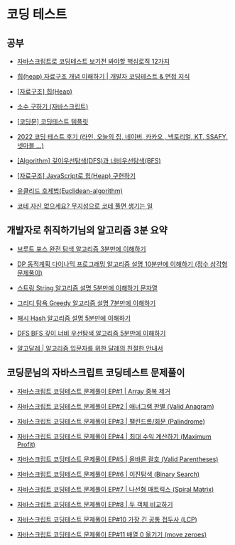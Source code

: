 # 코딩 테스트

## 공부

- [자바스크립트로 코딩테스트 보기전 봐야할 핵심로직 12가지](https://www.youtube.com/watch?v=MlvZ2IufTFI)

- [힙(heap) 자료구조 개념 이해하기 | 개발자 코딩테스트 & 면접 지식](https://www.youtube.com/watch?v=nJSn_82pgUg)

- [[자료구조] 힙(Heap)](https://codingmoon.io/posts/data-structure-algorithms/heap/)

- [소수 구하기 (자바스크립트)](https://peach-milk.tistory.com/entry/소수-구하기-자바스크립트)

- [[코딩문] 코딩테스트 템플릿](https://codingmoon.io/coding-template/)

- [2022 코딩 테스트 후기 (라인, 오늘의 집, 네이버, 카카오 , 넥토리얼, KT, SSAFY, 넷마블 ...)](https://codingnotes.tistory.com/164)

- [[Algorithm] 깊이우선탐색(DFS)과 너비우선탐색(BFS)](https://velog.io/@falling_star3/2.-%EA%B9%8A%EC%9D%B4%EC%9A%B0%EC%84%A0%ED%83%90%EC%83%89DFS%EA%B3%BC-%EB%84%93%EC%9D%B4%EC%9A%B0%EC%84%A0%ED%83%90%EC%83%89BFS)

- [[자료구조] JavaScript로 힙(Heap) 구현하기](https://chamdom.blog/heap-using-js)

- [유클리드 호제법(Euclidean-algorithm)](https://velog.io/@yerin4847/W1-유클리드-호제법)

- [코테 자신 없으세요? 무지성으로 코테 풀면 생기는 일](https://www.youtube.com/watch?v=cUT3S4N8fS8)

## 개발자로 취직하기님의 알고리즘 3분 요약

- [브루트 포스 완전 탐색 알고리즘 3분만에 이해하기](https://www.youtube.com/watch?v=ZNa9-86uVEA&list=PLlV7zJmoG4XJMkxuBRgkpdX89tL6aXl6q&index=2)

- [DP 동적계획 다이나믹 프로그래밍 알고리즘 설명 10분만에 이해하기 (정수 삼각형 문제풀이)](https://www.youtube.com/watch?v=0bqfTzpWySY&list=PLlV7zJmoG4XJOSotNY8Fm3FES6c2y4gTy)

- [스트링 String 알고리즘 설명 5분만에 이해하기 문자열](https://www.youtube.com/watch?v=E-wokROz5UE&list=PLlV7zJmoG4XJMkxuBRgkpdX89tL6aXl6q&index=5)

- [그리디 탐욕 Greedy 알고리즘 설명 7분만에 이해하기](https://www.youtube.com/watch?v=_IZuE7NIeW4&list=PLlV7zJmoG4XJMkxuBRgkpdX89tL6aXl6q&index=6)

- [해시 Hash 알고리즘 설명 5분만에 이해하기](https://www.youtube.com/watch?v=zFL29ydL9D8)

- [DFS BFS 깊이 너비 우선탐색 알고리즘 5분만에 이해하기](https://www.youtube.com/watch?v=BsYbdUnKZ-Y)

- [알고달레 | 알고리즘 입문자를 위한 달레의 친절한 안내서](https://www.algodale.com)

## 코딩문님의 자바스크립트 코딩테스트 문제풀이

- [자바스크립트 코딩테스트 문제풀이 EP#1 | Array 중복 제거](https://www.youtube.com/watch?v=zbH7YqUxFpA&list=PL3xNAKVIm80KhJzoz0N5VPROJq3IoLBIW)

- [자바스크립트 코딩테스트 문제풀이 EP#2 | 애너그램 판별 (Valid Anagram)](https://www.youtube.com/watch?v=WYXT6fnp9Eg&list=PL3xNAKVIm80KhJzoz0N5VPROJq3IoLBIW)

- [자바스크립트 코딩테스트 문제풀이 EP#3 | 팰린드롬/회문 (Palindrome)](https://www.youtube.com/watch?v=FczytvdK750&list=PL3xNAKVIm80KhJzoz0N5VPROJq3IoLBIW)

- [자바스크립트 코딩테스트 문제풀이 EP#4 | 최대 수익 계산하기 (Maximum Profit)](https://www.youtube.com/watch?v=FaAs5EYvDKc&list=PL3xNAKVIm80KhJzoz0N5VPROJq3IoLBIW)

- [자바스크립트 코딩테스트 문제풀이 EP#5 | 올바른 괄호 (Valid Parentheses)](https://www.youtube.com/watch?v=GxxxXVGCVxI&list=PL3xNAKVIm80KhJzoz0N5VPROJq3IoLBIW)

- [자바스크립트 코딩테스트 문제풀이 EP#6 | 이진탐색 (Binary Search)](https://www.youtube.com/watch?v=zD25pqyN-OU&list=PL3xNAKVIm80KhJzoz0N5VPROJq3IoLBIW)

- [자바스크립트 코딩테스트 문제풀이 EP#7 | 나선형 매트릭스 (Spiral Matrix)](https://www.youtube.com/watch?v=M7ISg5Inl_4&list=PL3xNAKVIm80KhJzoz0N5VPROJq3IoLBIW)

- [자바스크립트 코딩테스트 문제풀이 EP#8 | 두 객체 비교하기](https://www.youtube.com/watch?v=gID7jMRuA1w&list=PL3xNAKVIm80KhJzoz0N5VPROJq3IoLBIW&index=7)

- [자바스크립트 코딩테스트 문제풀이 EP#10 가장 긴 공통 접두사 (LCP)](https://www.youtube.com/watch?v=OSZH66-zNzA&list=PL3xNAKVIm80KhJzoz0N5VPROJq3IoLBIW&index=11)

- [자바스크립트 코딩테스트 문제풀이 EP#11 배열 0 옮기기 (move zeroes)](https://www.youtube.com/watch?v=e2rH_M5ImJs&list=PL3xNAKVIm80KhJzoz0N5VPROJq3IoLBIW&index=11)
